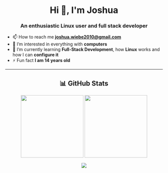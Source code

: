 <h1 align="center">Hi 👋, I'm Joshua</h1>
<h3 align="center">An enthusiastic Linux user and full stack developer</h3>

- 📫 How to reach me **joshua.wiebe2010@gmail.com**  
- 👀 I’m interested in everything with **computers**  
- 🌱 I’m currently learning **Full-Stack Development**, how **Linux** works and how I can **configure it**  
- ⚡ Fun fact **I am 14 years old**

---

<h2 align="center">📊 GitHub Stats</h2>

<p align="center">
  <img src="https://github-readme-stats.vercel.app/api?username=joshuawiebe&theme=catppuccin_mocha&hide_border=false&include_all_commits=true&count_private=true" height="200px"/>
  <img src="https://nirzak-streak-stats.vercel.app/?user=joshuawiebe&theme=catppuccin_mocha&hide_border=false" height="200px"/>
</p>

<p align="center">
  <img src="https://github-readme-stats.vercel.app/api/top-langs/?username=joshuawiebe&theme=catppuccin_mocha&hide_border=false&include_all_commits=true&count_private=true&layout=compact"/>
</p>

<!---
joshuawiebe/joshuawiebe is a ✨ special ✨ repository because its `README.md` (this file) appears on your GitHub profile.
You can click the Preview link to take a look at your changes.
Here are some ideas to get you started:

- 🔭 I’m currently working on ...
- 🌱 I’m currently learning ...
- 👯 I’m looking to collaborate on ...
- 🤔 I’m looking for help with ...
- 💬 Ask me about ...
- 📫 How to reach me: ...
- 😄 Pronouns: ...
- ⚡ Fun fact: ...
-->
